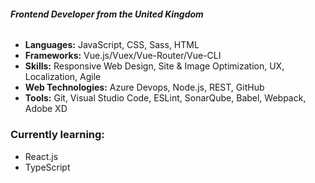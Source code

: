 ###### ***Frontend Developer from the United Kingdom***
* **Languages:** JavaScript, CSS, Sass, HTML
* **Frameworks:** Vue.js/Vuex/Vue-Router/Vue-CLI
* **Skills:** Responsive Web Design, Site & Image Optimization, UX, Localization, Agile
* **Web Technologies:** Azure Devops, Node.js, REST, GitHub
* **Tools:** Git, Visual Studio Code, ESLint, SonarQube, Babel, Webpack, Adobe XD

### Currently learning:
* React.js
* TypeScript
